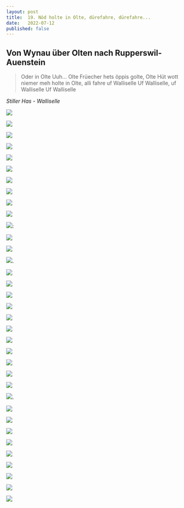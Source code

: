 ```yaml
---
layout: post
title:  19. Nöd holte in Olte, dürefahre, dürefahre...
date:   2022-07-12
published: false
---
```


## Von Wynau über Olten nach Rupperswil-Auenstein ##

> Oder in Olte Uuh... Olte Früecher hets öppis golte, Olte Hüt wott niemer meh holte in Olte, alli fahre uf Walliselle Uf Walliselle, uf Walliselle Uf Walliselle

*Stiller Has - Walliselle*


![](/img/20220713_ms_res_olten_0.jpg)

![](/img/20220713_ms_res_olten_1.jpg)

![](/img/20220713_ms_res_olten_2.jpg)

![](/img/20220713_ms_res_olten_3.jpg)

![](/img/20220713_ms_res_olten_4.jpg)

![](/img/20220713_ms_res_olten_5.jpg)

![](/img/20220713_ms_res_olten_6.jpg)

![](/img/20220713_ms_res_olten_7.jpg)

![](/img/20220713_ms_res_olten_8.jpg)

![](/img/20220713_ms_res_olten_9.jpg)

![](/img/20220713_ms_res_olten_10.jpg):

![](/img/20220713_ms_res_olten_11.jpg)

![](/img/20220713_ms_res_olten_12.jpg)

![](/img/20220713_ms_res_olten_13.jpg).

![](/img/20220713_ms_res_olten_14.jpg)

![](/img/20220713_ms_res_olten_15.jpg)

![](/img/20220713_ms_res_olten_16.jpg)

![](/img/20220713_ms_res_olten_17.jpg)

![](/img/20220713_ms_res_olten_18.jpg)

![](/img/20220713_ms_res_olten_19.jpg)

![](/img/20220713_ms_res_olten_20.jpg)

![](/img/20220713_ms_res_olten_21.jpg)

![](/img/20220713_ms_res_olten_22.jpg)

![](/img/20220713_ms_res_olten_23.jpg)

![](/img/20220713_ms_res_olten_24.jpg)

![](/img/20220713_ms_res_olten_25.jpg).

![](/img/20220713_ms_res_olten_26.jpg)

![](/img/20220713_ms_res_olten_27.jpg)

![](/img/20220713_ms_res_olten_28.jpg)

![](/img/20220713_ms_res_olten_29.jpg)

![](/img/20220713_ms_res_olten_30.jpg)

![](/img/20220713_ms_res_olten_31.jpg)

![](/img/20220713_ms_res_olten_32.jpg)

![](/img/20220713_ms_res_olten_33.jpg)

![](/img/20220713_ms_res_olten_34.jpg)
